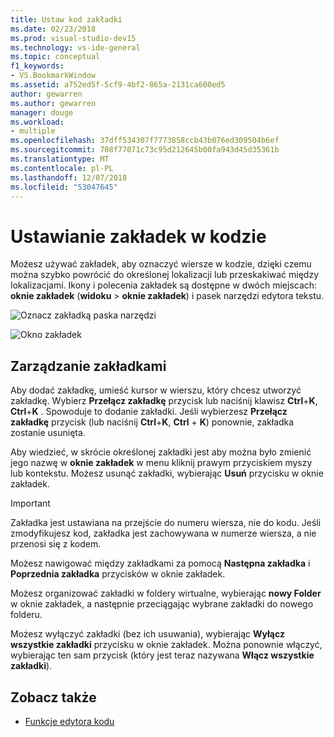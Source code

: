 ```yaml
---
title: Ustaw kod zakładki
ms.date: 02/23/2018
ms.prod: visual-studio-dev15
ms.technology: vs-ide-general
ms.topic: conceptual
f1_keywords:
- VS.BookmarkWindow
ms.assetid: a752ed5f-5cf9-4bf2-865a-2131ca600ed5
author: gewarren
ms.author: gewarren
manager: douge
ms.workload:
- multiple
ms.openlocfilehash: 37dff534307f7773858ccb43b076ed309504b6ef
ms.sourcegitcommit: 708f77071c73c95d212645b00fa943d45d35361b
ms.translationtype: MT
ms.contentlocale: pl-PL
ms.lasthandoff: 12/07/2018
ms.locfileid: "53047645"
---
```

# <a name="set-bookmarks-in-code"></a>Ustawianie zakładek w kodzie

Możesz używać zakładek, aby oznaczyć wiersze w kodzie, dzięki czemu można szybko powrócić do określonej lokalizacji lub przeskakiwać między lokalizacjami. Ikony i polecenia zakładek są dostępne w dwóch miejscach: **oknie zakładek** (**widoku** > **oknie zakładek**) i pasek narzędzi edytora tekstu.

![Oznacz zakładką paska narzędzi](media/bookmark-toolbar.png)

![Okno zakładek](media/bookmark-window.png)

## <a name="manage-bookmarks"></a>Zarządzanie zakładkami

Aby dodać zakładkę, umieść kursor w wierszu, który chcesz utworzyć zakładkę. Wybierz **Przełącz zakładkę** przycisk lub naciśnij klawisz **Ctrl**+**K**, **Ctrl**+**K** . Spowoduje to dodanie zakładki. Jeśli wybierzesz **Przełącz zakładkę** przycisk (lub naciśnij **Ctrl**+**K**, **Ctrl** +  **K**) ponownie, zakładka zostanie usunięta.

Aby wiedzieć, w skrócie określonej zakładki jest aby można było zmienić jego nazwę w **oknie zakładek** w menu kliknij prawym przyciskiem myszy lub kontekstu. Możesz usunąć zakładki, wybierając **Usuń** przycisku w oknie zakładek.

> [!IMPORTANT]
> Zakładka jest ustawiana na przejście do numeru wiersza, nie do kodu. Jeśli zmodyfikujesz kod, zakładka jest zachowywana w numerze wiersza, a nie przenosi się z kodem.

Możesz nawigować między zakładkami za pomocą **Następna zakładka** i **Poprzednia zakładka** przycisków w oknie zakładek.

Możesz organizować zakładki w foldery wirtualne, wybierając **nowy Folder** w oknie zakładek, a następnie przeciągając wybrane zakładki do nowego folderu.

Możesz wyłączyć zakładki (bez ich usuwania), wybierając **Wyłącz wszystkie zakładki** przycisku w oknie zakładek. Można ponownie włączyć, wybierając ten sam przycisk (który jest teraz nazywana **Włącz wszystkie zakładki**).

## <a name="see-also"></a>Zobacz także

- [Funkcje edytora kodu](../ide/writing-code-in-the-code-and-text-editor.md)